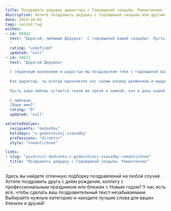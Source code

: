 ```yaml
---
title: Поздравить дедушку директора с Годовщиной свадьбы. Романтичное
description: Хотите поздравить дедушку с Годовщиной свадьбы или другим праздником? Наш ИИ создаст незабываемое поздравление, а вы обязательно выделитесь среди других.  
date: 2024-10-01
tags: second tag
wishes:
- id: 86942
  text: "Дорогой, любимый Дедушка!  С годовщиной вашей свадьбы!  Пусть ваша любовь, такая же крепкая и нерушимая, как и вы сами,  продолжает цвести и радовать вас долгие-долгие годы.  Вы – пример настоящей, верной любви и семейного счастья.  Поздравляю вас с этим замечательным днем, желаю  безграничного  счастья,  теплоты и нежности,  которую вы дарите друг другу.  Пусть ваша жизнь  будет  наполнена  радостью,  взаимопониманием и  искренней любовью. С праздником, дорогой!
  "
  rating: "undefined"
  updated: "null"
- id: 44672
  text: "Дорогой Дедушка!
  
  С сердечным волнением и радостью мы поздравляем тебя с годовщиной вашей свадьбы! В этот замечательный день хочется сказать, что ваша любовь — это светлый пример для всех нас. Каждый момент, проведённый вместе, стал частью вашей замечательной истории, и сегодня мы отмечаем этот удивительный путь, который вы прошли рука об руку.
  
  Как директор, ты всегда вдохновлял нас своим вперёд движением и мудростью. Но еще более впечатляет та нежность и забота, с которыми ты относишься к бабушке. Ваша взаимоподдержка и понимание — это основа крепкой семьи, и мы восхищаемся тем, как вы достойно преодолеваете все испытания жизни.
  
  Пусть ваша любовь остается такой же яркой и нежной, как в день вашей свадьбы. Желаем вам здоровья, счастья и много незабываемых моментов впереди! С годовщиной!
  
  С любовью,
  [Ваше имя]"
  rating: "0"
  updated: "null"

selectedValues:
  recipients: "dedushku"
  holidays: "s-godovshinoj-svavadby"
  professions: "direktor"
  style: "romantichnoe"

links:
- slug: "pozdravit-dedushku-s-godovshinoj-svavadby-romantichnoe"
  title: "Поздравить дедушку с Годовщиной свадьбы. Романтичное"
---
```


Здесь вы найдете отличную подборку поздравлений на любой случай. 
Хотите поздравить друга с днём рождения, коллегу с профессиональным праздником или близких с Новым годом? У нас есть всё, чтобы сделать ваш поздравительный текст незабываемым. Выбирайте нужную категорию и находите лучшие слова для ваших близких и друзей!
